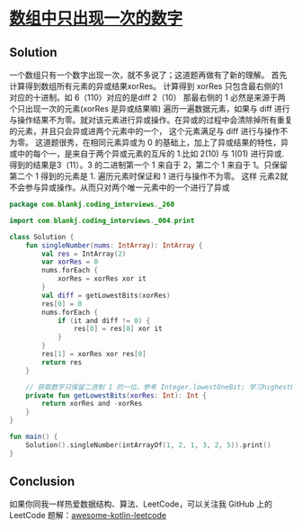 # [数组中只出现一次的数字][title]

## Solution
一个数组只有一个数字出现一次，就不多说了；这道题再做有了新的理解。
首先计算得到数组所有元素的异或结果xorRes。 
计算得到 xorRes 只包含最右侧的1 对应的十进制。如 6（110）对应的是diff 2（10）
那最右侧的 1 必然是来源于两个只出现一次的元素(xorRes 是异或结果嘛)
遍历一遍数据元素，如果与 diff 进行与操作结果不为零。就对该元素进行异或操作。在异或的过程中会清除掉所有重复的元素，并且只会异或进两个元素中的一个，
这个元素满足与 diff 进行与操作不为零。
这道题很秀，在相同元素异或为 0 的基础上，加上了异或结果的特性，异或中的每个一，是来自于两个异或元素的互斥的 1.比如 2(10) 与 1(01) 进行异或.
得到的结果是3（11）。3 的二进制第一个 1 来自于 2，第二个 1 来自于 1。只保留第二个 1 得到的元素是 1. 遍历元素时保证和 1 进行与操作不为零。
这样 元素2就不会参与异或操作。从而只对两个唯一元素中的一个进行了异或
```kotlin
package com.blankj.coding_interviews._260

import com.blankj.coding_interviews._004.print

class Solution {
    fun singleNumber(nums: IntArray): IntArray {
        val res = IntArray(2)
        var xorRes = 0
        nums.forEach {
            xorRes = xorRes xor it
        }
        val diff = getLowestBits(xorRes)
        res[0] = 0
        nums.forEach {
            if (it and diff != 0) {
                res[0] = res[0] xor it
            }
        }
        res[1] = xorRes xor res[0]
        return res
    }

    // 获取数字只保留二进制 1 的一位。参考 Integer.lowestOneBit; 学习highestOneBit。 比如哈 6 的二进制是 110， -6 的二进制是 010. 计算得到010. 只保留数字最右侧的 0
    private fun getLowestBits(xorRes: Int): Int {
        return xorRes and -xorRes
    }
}

fun main() {
    Solution().singleNumber(intArrayOf(1, 2, 1, 3, 2, 5)).print()
}

```
## Conclusion
如果你同我一样热爱数据结构、算法、LeetCode，可以关注我 GitHub 上的 LeetCode 题解：[awesome-kotlin-leetcode][akl]

[title]: https://leetcode-cn.com/problems/single-number-iii/
[akl]: https://github.com/NightXlt/awesome-kotlin-leetcode
